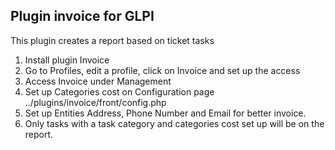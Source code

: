 ## Plugin invoice for GLPI

This plugin creates a report based on ticket tasks

1. Install plugin Invoice
2. Go to Profiles, edit a profile, click on Invoice and set up the access
3. Access Invoice under Management
4. Set up Categories cost on Configuration page ../plugins/invoice/front/config.php
5. Set up Entities Address, Phone Number and Email for better invoice.
6. Only tasks with a task category and categories cost set up will be on the report.
